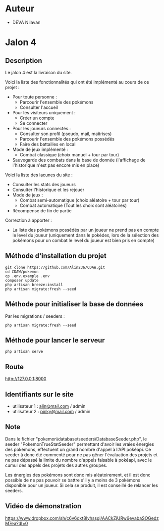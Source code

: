 # Auteur
- DEVA Nilavan

# Jalon 4

## Description

Le jalon 4 est la livraison du site.

Voici la liste des fonctionnalités qui ont été implémenté au cours de ce projet :
- Pour toute personne :
    - Parcourir l'ensemble des pokémons
    - Consulter l'accueil
- Pour les visiteurs uniquement :
    - Créer un compte
    - Se connecter
- Pour les joueurs connectés :
    - Consulter son profil (pseudo, mail, maîtrises)
    - Parcourir l'ensemble des pokémons possédés
    - Faire des battailles en local
- Mode de jeux implémenté :
    - Combat classique (choix manuel + tour par tour)
- Sauvegarde des combats dans la base de donnée (l'affichage de l'historique n'est pas encore mis en place)

Voici la liste des lacunes du site :
- Consulter les stats des joueurs
- Consulter l'historique et les rejouer
- Mode de jeux :
    - Combat semi-automatique (choix aléatoire + tour par tour)
    - Combat automatique (Tout les choix sont aléatoires)
- Récompense de fin de partie

Correction à apporter :
- La liste des pokémons possédés par un joueur ne prend pas en compte le level du joueur (uniquement dans le pokédex, lors de la sélection des pokémons pour un combat le level du joueur est bien pris en compte)

## Méthode d'installation du projet
```
git clone https://github.com/Alin236/CDAW.git
cd CDAW/pokemon
cp .env.example .env
composer update
php artisan breeze:install
php artisan migrate:fresh --seed
```

## Méthode pour initialiser la base de données

Par les migrations / seeders :
```
php artisan migrate:fresh --seed
```

## Méthode pour lancer le serveur

```
php artisan serve
```

## Route
http://127.0.0.1:8000

## Identifiants sur le site
- utilisateur 1 : alin@mail.com / admin
- utilisateur 2 : pinky@mail.com / admin

## Note
Dans le fichier "pokemon\database\seeders\DatabaseSeeder.php", le seeder "PokemonTrueStatSeeder" permettant d'avoir les vraies énergies des pokémons, effectuent un grand nombre d'appel à l'API pokéapi. Ce seeder à donc été commenté pour ne pas gêner l'évaluation des projets et ne pas dépassé la limite du nombre d'appels faisable à pokéapi, avec le cumul des appels des projets des autres groupes.

Les énergies des pokémons sont donc mis aléatoirement, et il est donc possible de ne pas pouvoir se battre s'il y a moins de 3 pokémons disponible pour un joueur. Si cela se produit, il est conseillé de relancer les seeders.

## Vidéo de démonstration
https://www.dropbox.com/sh/c6v6dxt8lyhssgi/AACkZjURw6evabaSOGedzM7ea?dl=0